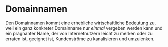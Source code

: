 # Domainnamen

Den Domainnamen kommt eine erhebliche wirtschaftliche Bedeutung zu, weil ein ganz konkreter Domainname nur _einmal_ vergeben werden kann und ein prägnanter Name, der von Internetnutzern leicht zu merken oder zu erraten ist, geeignet ist, Kundenströme zu kanalisieren und umzulenken.

